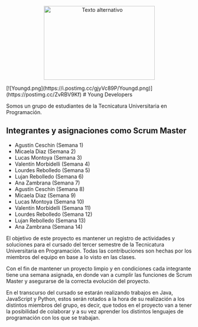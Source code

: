 <p align="center">
  <img src="[ruta_de_la_imagen](https://i.postimg.cc/gjyVc89P/Youngd.png)](https://postimg.cc/ZvRBV9Kf)" alt="Texto alternativo" width="300" height="200">
</p>
[![Youngd.png](https://i.postimg.cc/gjyVc89P/Youngd.png)](https://postimg.cc/ZvRBV9Kf)
# Young Developers

Somos un grupo de estudiantes de la Tecnicatura Universitaria en Programación.

## Integrantes y asignaciones como Scrum Master
* Agustín Ceschin (Semana 1)
* Micaela Diaz (Semana 2)
* Lucas Montoya (Semana 3)
* Valentín Morbidelli (Semana 4)
* Lourdes Rebolledo (Semana 5)
* Lujan Rebolledo (Semana 6)
* Ana Zambrana (Semana 7)
* Agustín Ceschin (Semana 8)
* Micaela Diaz (Semana 9)
* Lucas Montoya (Semana 10)
* Valentín Morbidelli (Semana 11)
* Lourdes Rebolledo (Semana 12)
* Lujan Rebolledo (Semana 13)
* Ana Zambrana (Semana 14)

El objetivo de este proyecto es mantener un registro de actividades y soluciones para el cursado del tercer semestre de la Tecnicatura Universitaria en Programación. Todas las contribuciones son hechas por los miembros del equipo en base a lo visto en las clases.

Con el fin de mantener un proyecto limpio y en condiciones cada integrante tiene una semana asignada, en donde van a cumplir las funciones de Scrum Master y asegurarse de la correcta evolución del proyecto.

En el transcurso del cursado se estarán realizando trabajos en Java, JavaScript y Python, estos serán rotados a la hora de su realización a los distintos miembros del grupo, es decir, que todos en el proyecto van a tener la posibilidad de colaborar y a su vez aprender los distintos lenguajes de programación con los que se trabajan.

